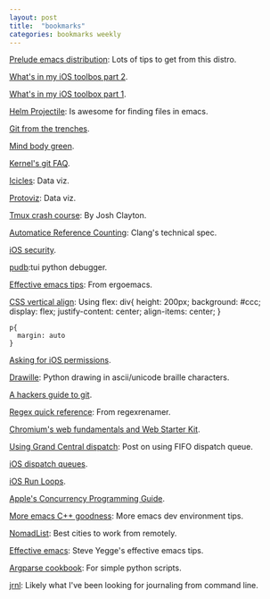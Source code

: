 ```yaml
---
layout: post
title:  "bookmarks"
categories: bookmarks weekly
---
```


[Prelude emacs distribution](https://github.com/bbatsov/prelude): Lots of tips to get from this distro.

[What's in my iOS toolbos part 2](http://edsancha.com/blog/2014/02/03/whats-in-my-iOS-toolbox-2.html).

[What's in my iOS toolbox part 1](http://edsancha.com/blog/2014/01/28/whats-in-my-iOS-toolbox.html).

[Helm Projectile](https://github.com/bbatsov/projectile): Is awesome for finding files in emacs.

[Git from the trenches](https://ochronus.com/git-tips-from-the-trenches/).

[Mind body green](http://www.mindbodygreen.com/).

[Kernel's git FAQ](https://git.wiki.kernel.org/index.php/Git_FAQ).

[Icicles](http://philogb.github.io/jit/static/v20/Jit/Examples/Icicle/example2.html): Data viz.

[Protoviz](http://mbostock.github.io/protovis/): Data viz.

[Tmux crash course](http://robots.thoughtbot.com/a-tmux-crash-course): By Josh Clayton.

[Automatice Reference Counting](http://clang.llvm.org/docs/AutomaticReferenceCounting.html): Clang's technical spec.

[iOS security](http://images.apple.com/iphone/business/docs/iOS_Security_Feb14.pdf).

[pudb](https://pypi.python.org/pypi/pudb):tui python debugger.

[Effective emacs tips](http://ergoemacs.org/emacs/effective_emacs.html): From ergoemacs.

[CSS vertical align](http://codepen.io/oisinlavery/pen/Jmjtz): Using flex:
    div{
      height: 200px;
      background: #ccc;
      display: flex;
      justify-content: center;
      align-items: center;
    }

    p{
      margin: auto
    }

[Asking for iOS permissions](http://techcrunch.com/2014/04/04/the-right-way-to-ask-users-for-ios-permissions/).

[Drawille](https://github.com/asciimoo/drawille/): Python drawing in ascii/unicode braille characters.

[A hackers guide to git](http://wildlyinaccurate.com/a-hackers-guide-to-git).

[Regex quick reference](http://regexrenamer.sourceforge.net/help/regex_quickref.html): From regexrenamer.

[Chromium's web fundamentals and Web Starter Kit](http://blog.chromium.org/2014/06/web-fundamentals-and-web-starter-kit.html).

[Using Grand Central dispatch](http://www.fieryrobot.com/blog/2010/09/01/synchronization-using-grand-central-dispatch/): Post on using FIFO dispatch queue.

[iOS dispatch queues](https://developer.apple.com/library/ios/documentation/General/Conceptual/ConcurrencyProgrammingGuide/OperationQueues/OperationQueues.html).

[iOS Run Loops](https://developer.apple.com/library/mac/documentation/Cocoa/Conceptual/Multithreading/RunLoopManagement/RunLoopManagement.html).

[Apple's Concurrency Programming Guide](http://developer.apple.com/library/mac/#documentation/General/Conceptual/ConcurrencyProgrammingGuide/Introduction/Introduction.html).

[More emacs C++ goodness](http://truongtx.me/2013/03/10/emacs-setting-up-perfect-environment-for-cc-programming): More emacs dev environment tips.

[NomadList](http://nomadlist.io/?hn): Best cities to work from remotely.

[Effective emacs](https://sites.google.com/site/steveyegge2/effective-emacs): Steve Yegge's effective emacs tips.

[Argparse cookbook](http://mkaz.com/2014/07/26/python-argparse-cookbook/): For simple python scripts.

[jrnl](http://maebert.github.io/jrnl/): Likely what I've been looking for journaling from command line.